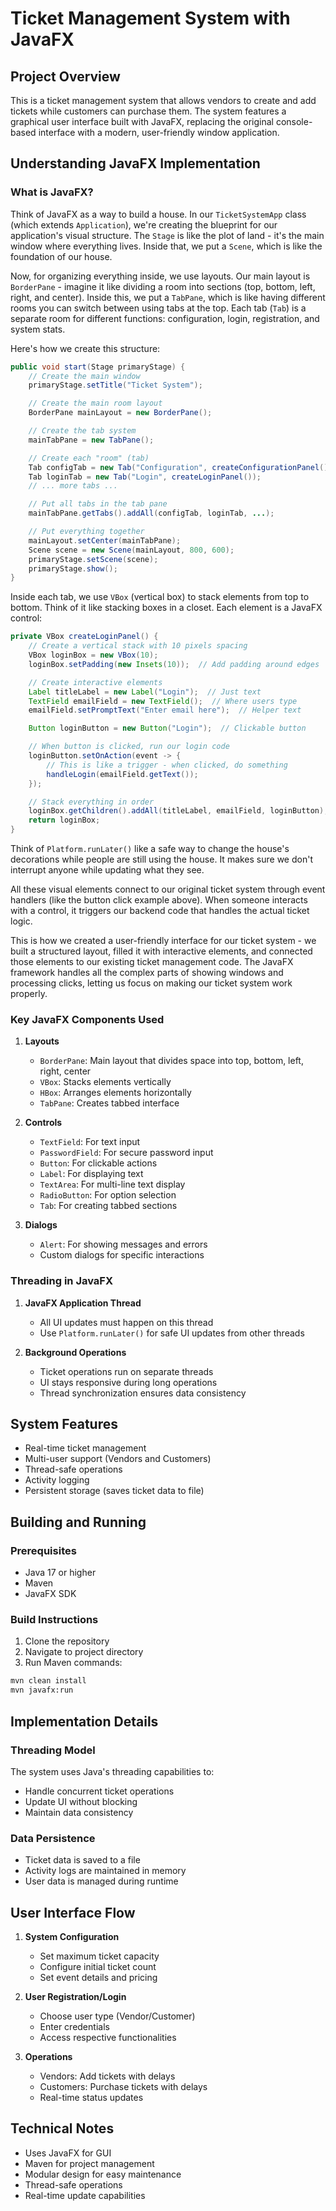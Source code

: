 # Ticket Management System with JavaFX

## Project Overview

This is a ticket management system that allows vendors to create and add tickets while customers can purchase them. The system features a graphical user interface built with JavaFX, replacing the original console-based interface with a modern, user-friendly window application.

## Understanding JavaFX Implementation

### What is JavaFX?

Think of JavaFX as a way to build a house. In our `TicketSystemApp` class (which extends `Application`), we're creating the blueprint for our application's visual structure. The `Stage` is like the plot of land - it's the main window where everything lives. Inside that, we put a `Scene`, which is like the foundation of our house.

Now, for organizing everything inside, we use layouts. Our main layout is `BorderPane` - imagine it like dividing a room into sections (top, bottom, left, right, and center). Inside this, we put a `TabPane`, which is like having different rooms you can switch between using tabs at the top. Each tab (`Tab`) is a separate room for different functions: configuration, login, registration, and system stats.

Here's how we create this structure:

```java
public void start(Stage primaryStage) {
    // Create the main window
    primaryStage.setTitle("Ticket System");

    // Create the main room layout
    BorderPane mainLayout = new BorderPane();

    // Create the tab system
    mainTabPane = new TabPane();

    // Create each "room" (tab)
    Tab configTab = new Tab("Configuration", createConfigurationPanel());
    Tab loginTab = new Tab("Login", createLoginPanel());
    // ... more tabs ...

    // Put all tabs in the tab pane
    mainTabPane.getTabs().addAll(configTab, loginTab, ...);

    // Put everything together
    mainLayout.setCenter(mainTabPane);
    Scene scene = new Scene(mainLayout, 800, 600);
    primaryStage.setScene(scene);
    primaryStage.show();
}
```

Inside each tab, we use `VBox` (vertical box) to stack elements from top to bottom. Think of it like stacking boxes in a closet. Each element is a JavaFX control:

```java
private VBox createLoginPanel() {
    // Create a vertical stack with 10 pixels spacing
    VBox loginBox = new VBox(10);
    loginBox.setPadding(new Insets(10));  // Add padding around edges

    // Create interactive elements
    Label titleLabel = new Label("Login");  // Just text
    TextField emailField = new TextField();  // Where users type
    emailField.setPromptText("Enter email here");  // Helper text

    Button loginButton = new Button("Login");  // Clickable button

    // When button is clicked, run our login code
    loginButton.setOnAction(event -> {
        // This is like a trigger - when clicked, do something
        handleLogin(emailField.getText());
    });

    // Stack everything in order
    loginBox.getChildren().addAll(titleLabel, emailField, loginButton);
    return loginBox;
}
```

Think of `Platform.runLater()` like a safe way to change the house's decorations while people are still using the house. It makes sure we don't interrupt anyone while updating what they see.

All these visual elements connect to our original ticket system through event handlers (like the button click example above). When someone interacts with a control, it triggers our backend code that handles the actual ticket logic.

This is how we created a user-friendly interface for our ticket system - we built a structured layout, filled it with interactive elements, and connected those elements to our existing ticket management code. The JavaFX framework handles all the complex parts of showing windows and processing clicks, letting us focus on making our ticket system work properly.

### Key JavaFX Components Used

1. **Layouts**

   - `BorderPane`: Main layout that divides space into top, bottom, left, right, center
   - `VBox`: Stacks elements vertically
   - `HBox`: Arranges elements horizontally
   - `TabPane`: Creates tabbed interface

2. **Controls**

   - `TextField`: For text input
   - `PasswordField`: For secure password input
   - `Button`: For clickable actions
   - `Label`: For displaying text
   - `TextArea`: For multi-line text display
   - `RadioButton`: For option selection
   - `Tab`: For creating tabbed sections

3. **Dialogs**
   - `Alert`: For showing messages and errors
   - Custom dialogs for specific interactions

### Threading in JavaFX

1. **JavaFX Application Thread**

   - All UI updates must happen on this thread
   - Use `Platform.runLater()` for safe UI updates from other threads

2. **Background Operations**
   - Ticket operations run on separate threads
   - UI stays responsive during long operations
   - Thread synchronization ensures data consistency

## System Features

- Real-time ticket management
- Multi-user support (Vendors and Customers)
- Thread-safe operations
- Activity logging
- Persistent storage (saves ticket data to file)

## Building and Running

### Prerequisites

- Java 17 or higher
- Maven
- JavaFX SDK

### Build Instructions

1. Clone the repository
2. Navigate to project directory
3. Run Maven commands:

```bash
mvn clean install
mvn javafx:run
```

## Implementation Details

### Threading Model

The system uses Java's threading capabilities to:

- Handle concurrent ticket operations
- Update UI without blocking
- Maintain data consistency

### Data Persistence

- Ticket data is saved to a file
- Activity logs are maintained in memory
- User data is managed during runtime

## User Interface Flow

1. **System Configuration**

   - Set maximum ticket capacity
   - Configure initial ticket count
   - Set event details and pricing

2. **User Registration/Login**

   - Choose user type (Vendor/Customer)
   - Enter credentials
   - Access respective functionalities

3. **Operations**
   - Vendors: Add tickets with delays
   - Customers: Purchase tickets with delays
   - Real-time status updates

## Technical Notes

- Uses JavaFX for GUI
- Maven for project management
- Modular design for easy maintenance
- Thread-safe operations
- Real-time update capabilities
